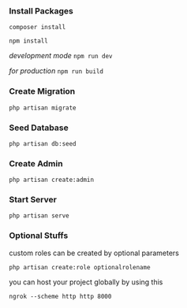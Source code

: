 ### Install Packages
`composer install` <p>
`npm install` <p>

*development mode* `npm run dev` <p>
*for production* `npm run build`

### Create Migration
`php artisan migrate`

### Seed Database
`php artisan db:seed`

### Create Admin
`php artisan create:admin`

### Start Server
`php artisan serve`

### Optional Stuffs
custom roles can be created by optional parameters <p>
`php artisan create:role optionalrolename` <p>

you can host your project globally by using this <p>
`ngrok --scheme http http 8000`